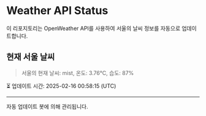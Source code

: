 
# Weather API Status

이 리포지토리는 OpenWeather API를 사용하여 서울의 날씨 정보를 자동으로 업데이트합니다.

## 현재 서울 날씨
> 서울의 현재 날씨: mist, 온도: 3.76°C, 습도: 87%

⏳ 업데이트 시간: 2025-02-16 00:58:15 (UTC)

---
자동 업데이트 봇에 의해 관리됩니다.
